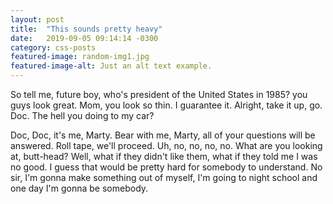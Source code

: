 ```yaml
---
layout: post
title:  "This sounds pretty heavy"
date:   2019-09-05 09:14:14 -0300
category: css-posts
featured-image: random-img1.jpg
featured-image-alt: Just an alt text example.
---
```

So tell me, future boy, who's president of the United States in 1985? you guys look great. Mom, you look so thin. I guarantee it. Alright, take it up, go. Doc. The hell you doing to my car?

Doc, Doc, it's me, Marty. Bear with me, Marty, all of your questions will be answered. Roll tape, we'll proceed. Uh, no, no, no, no. What are you looking at, butt-head? Well, what if they didn't like them, what if they told me I was no good. I guess that would be pretty hard for somebody to understand. No sir, I'm gonna make something out of myself, I'm going to night school and one day I'm gonna be somebody.